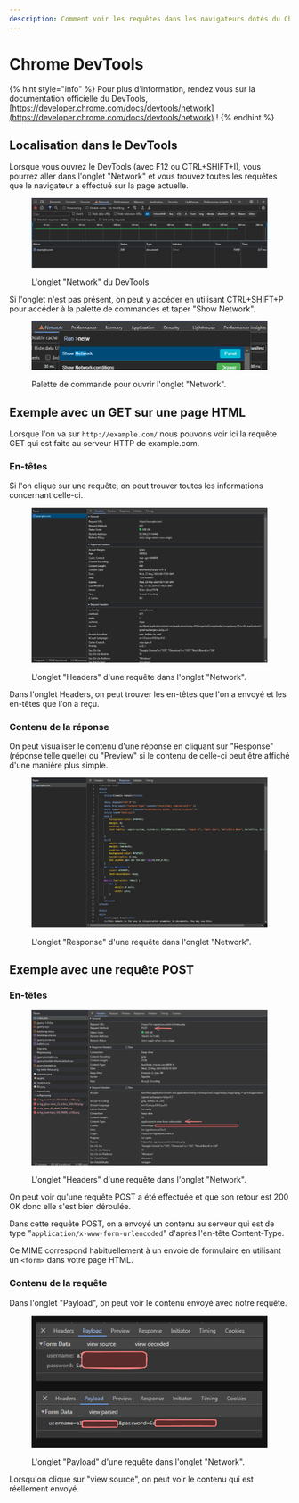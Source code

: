 ```yaml
---
description: Comment voir les requêtes dans les navigateurs dotés du Chrome DevTools ?
---
```


# Chrome DevTools

{% hint style="info" %}
Pour plus d'information, rendez vous sur la documentation officielle du DevTools, [https://developer.chrome.com/docs/devtools/network](https://developer.chrome.com/docs/devtools/network) !
{% endhint %}

## Localisation dans le DevTools

Lorsque vous ouvrez le DevTools (avec F12 ou CTRL+SHIFT+I), vous pourrez aller dans l'onglet "Network" et vous trouvez toutes les requêtes que le navigateur a effectué sur la page actuelle.

<figure><img src="../.gitbook/assets/image (6).png" alt=""><figcaption><p>L'onglet "Network" du DevTools</p></figcaption></figure>

Si l'onglet n'est pas présent, on peut y accéder en utilisant CTRL+SHIFT+P pour accéder à la palette de commandes et taper "Show Network".

<figure><img src="../.gitbook/assets/image (1).png" alt=""><figcaption><p>Palette de commande pour ouvrir l'onglet "Network".</p></figcaption></figure>

## Exemple avec un GET sur une page HTML

Lorsque l'on va sur `http://example.com/` nous pouvons voir ici la requête GET qui est faite au serveur HTTP de example.com.

### En-têtes

Si l'on clique sur une requête, on peut trouver toutes les informations concernant celle-ci.

<figure><img src="../.gitbook/assets/image (7).png" alt=""><figcaption><p>L'onglet "Headers" d'une requête dans l'onglet "Network".</p></figcaption></figure>

Dans l'onglet Headers, on peut trouver les en-têtes que l'on a envoyé et les en-têtes que l'on a reçu.

### Contenu de la réponse

On peut visualiser le contenu d'une réponse en cliquant sur "Response" (réponse telle quelle) ou "Preview" si le contenu de celle-ci peut être affiché d'une manière plus simple.

<figure><img src="../.gitbook/assets/image.png" alt=""><figcaption><p>L'onglet "Response" d'une requête dans l'onglet "Network".</p></figcaption></figure>

## Exemple avec une requête POST

### En-têtes

<figure><img src="../.gitbook/assets/image (2).png" alt=""><figcaption><p>L'onglet "Headers" d'une requête dans l'onglet "Network".</p></figcaption></figure>

On peut voir qu'une requête POST a été effectuée et que son retour est 200 OK donc elle s'est bien déroulée.

Dans cette requête POST, on a envoyé un contenu au serveur qui est de type "`application/x-www-form-urlencoded`" d'après l'en-tête Content-Type.

Ce MIME correspond habituellement à un envoie de formulaire en utilisant un `<form>` dans votre page HTML.

### Contenu de la requête

Dans l'onglet "Payload", on peut voir le contenu envoyé avec notre requête.

<figure><img src="../.gitbook/assets/image (3).png" alt=""><figcaption><p>L'onglet "Payload" d'une requête dans l'onglet "Network".</p></figcaption></figure>

Lorsqu'on clique sur "view source", on peut voir le contenu qui est réellement envoyé.&#x20;
